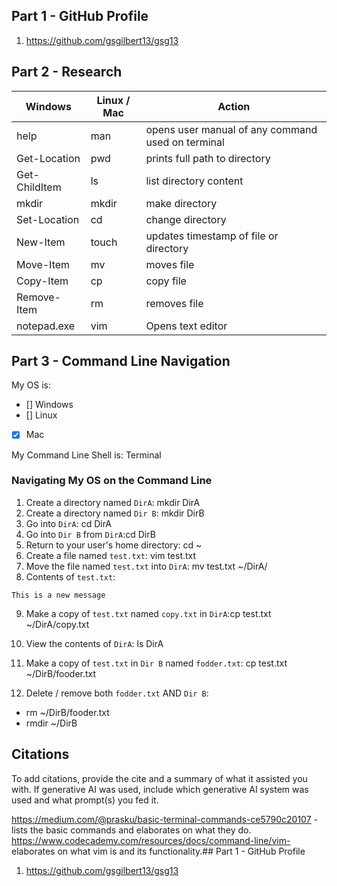 ## Part 1 - GitHub Profile

1. https://github.com/gsgilbert13/gsg13
## Part 2 - Research

| Windows | Linux / Mac | Action |
| ---     | ---         | ---    |
| help    | man         | opens user manual of any command used on terminal|
| Get-Location | pwd    | prints full path to directory        |
| Get-ChildItem | ls    | list directory content       |
| mkdir   | mkdir       |  make directory      |
| Set-Location | cd     |change directory        |
| New-Item | touch      |updates timestamp of file or directory        |
| Move-Item | mv        |moves file         |
| Copy-Item | cp        |copy file        |
| Remove-Item | rm      |removes file        |
| notepad.exe | vim     |Opens text editor        |

## Part 3 - Command Line Navigation

My OS is:
- [] Windows
- [] Linux
- [x] Mac

My Command Line Shell is: Terminal

### Navigating My OS on the Command Line

1. Create a directory named `DirA`: mkdir DirA
2. Create a directory named `Dir B`: mkdir DirB
3. Go into `DirA`: cd DirA
4. Go into `Dir B` from `DirA`:cd DirB
5. Return to your user's home directory: cd ~
6. Create a file named `test.txt`: vim test.txt
7. Move the file named `test.txt` into `DirA`: mv test.txt ~/DirA/
8. Contents of `test.txt`:
```
This is a new message
```
9. Make a copy of `test.txt` named `copy.txt` in `DirA`:cp test.txt ~/DirA/copy.txt
10. View the contents of `DirA`: ls DirA
11. Make a copy of `test.txt` in `Dir B` named `fodder.txt`: cp test.txt ~/DirB/fooder.txt

12. Delete / remove both `fodder.txt` AND `Dir B`:
- rm ~/DirB/fooder.txt
- rmdir ~/DirB

## Citations

To add citations, provide the cite and a summary of what it assisted you with.  If generative AI was used, include which generative AI system was used and what prompt(s) you fed it.

https://medium.com/@prasku/basic-terminal-commands-ce5790c20107 - lists the basic commands and elaborates on what they do.
https://www.codecademy.com/resources/docs/command-line/vim- elaborates on what vim is and its functionality.## Part 1 - GitHub Profile

1. https://github.com/gsgilbert13/gsg13